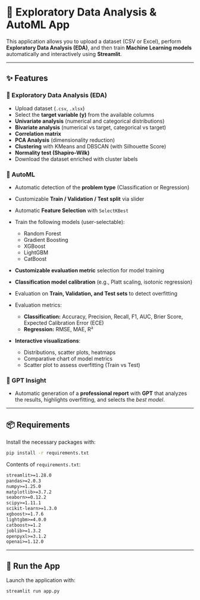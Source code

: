 # 🔎 Exploratory Data Analysis & AutoML App

This application allows you to upload a dataset (CSV or Excel), perform **Exploratory Data Analysis (EDA)**, and then train **Machine Learning models** automatically and interactively using **Streamlit**.

---

## ✨ Features

### 🧮 Exploratory Data Analysis (EDA)

* Upload dataset (`.csv`, `.xlsx`)
* Select the **target variable (y)** from the available columns
* **Univariate analysis** (numerical and categorical distributions)
* **Bivariate analysis** (numerical vs target, categorical vs target)
* **Correlation matrix**
* **PCA Analysis** (dimensionality reduction)
* **Clustering** with KMeans and DBSCAN (with Silhouette Score)
* **Normality test (Shapiro-Wilk)**
* Download the dataset enriched with cluster labels

### 🤖 AutoML

* Automatic detection of the **problem type** (Classification or Regression)

* Customizable **Train / Validation / Test split** via slider

* Automatic **Feature Selection** with `SelectKBest`

* Train the following models (user-selectable):

  * Random Forest
  * Gradient Boosting
  * XGBoost
  * LightGBM
  * CatBoost

* **Customizable evaluation metric** selection for model training

* **Classification model calibration** (e.g., Platt scaling, isotonic regression)

* Evaluation on **Train, Validation, and Test sets** to detect overfitting

* Evaluation metrics:

  * **Classification:** Accuracy, Precision, Recall, F1, AUC, Brier Score, Expected Calibration Error (ECE)
  * **Regression:** RMSE, MAE, R²

* **Interactive visualizations**:

  * Distributions, scatter plots, heatmaps
  * Comparative chart of model metrics
  * Scatter plot to assess overfitting (Train vs Test)

### 🔮 GPT Insight

* Automatic generation of a **professional report** with **GPT** that analyzes the results, highlights overfitting, and selects the *best model*.

---

## 📦 Requirements

Install the necessary packages with:

```bash
pip install -r requirements.txt
```

Contents of `requirements.txt`:

```txt
streamlit>=1.28.0
pandas>=2.0.3
numpy>=1.25.0
matplotlib>=3.7.2
seaborn>=0.12.2
scipy>=1.11.1
scikit-learn>=1.3.0
xgboost>=1.7.6
lightgbm>=4.0.0
catboost>=1.2
joblib>=1.3.2
openpyxl>=3.1.2
openai>=1.12.0
```

---

## 🚀 Run the App

Launch the application with:

```bash
streamlit run app.py
```
